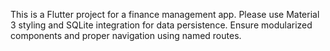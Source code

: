 <!-- Use this file to provide workspace-specific custom instructions to Copilot. For more details, visit https://code.visualstudio.com/docs/copilot/copilot-customization#_use-a-githubcopilotinstructionsmd-file -->

This is a Flutter project for a finance management app. Please use Material 3 styling and SQLite integration for data persistence. Ensure modularized components and proper navigation using named routes.
